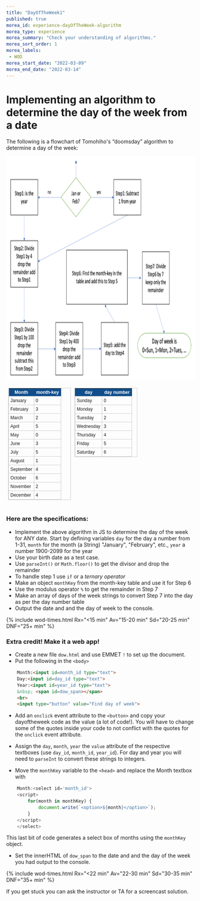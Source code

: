 ```yaml
---
title: "DayOfTheWeek1"
published: true
morea_id: experience-dayOfTheWeek-algorithm
morea_type: experience
morea_summary: "Check your understanding of algorithms."
morea_sort_order: 1
morea_labels:
 - WOD
morea_start_date: "2022-03-09"
morea_end_date: "2022-03-14"
---
```


# Implementing an algorithm to determine the day of the week from a date

<p>The following is a flowchart of Tomohiho's “doomsday” algorithm to determine a day of the week:</p>
<img src="Tomohiho_algorithm.png" alt="" style="max-width: 100%;max-height: 100%;" height="600px" width="700px">
<style type="text/css">
	table.tableizer-table {
		font-size: 12px;
		border: 1px solid #CCC; 
		font-family: Arial, Helvetica, sans-serif;
	} 
	.tableizer-table td {
		padding: 4px;
		margin: 3px;
		border: 1px solid #CCC;
	}
	.tableizer-table th {
		background-color: #104E8B; 
		color: #FFF;
		font-weight: bold;
	}
    .column {
    float: left;
    width: 33.33%;
    padding: 5px;
    }
    .row::after {
    content: "";
    clear: both;
    display: table;
    }
</style>
<div class="row">
<div class="column">
<table class="tableizer-table">
<thead><tr class="tableizer-firstrow"><th>Month</th><th>month-key</th></tr></thead><tbody>
 <tr><td>January</td><td>0</td></tr>
 <tr><td>February</td><td>3</td></tr>
 <tr><td>March</td><td>2</td></tr>
 <tr><td>April</td><td>5</td></tr>
 <tr><td>May</td><td>0</td></tr>
 <tr><td>June</td><td>3</td></tr>
 <tr><td>July</td><td>5</td></tr>
 <tr><td>August</td><td>1</td></tr>
 <tr><td>September</td><td>4</td></tr>
 <tr><td>October</td><td>6</td></tr>
 <tr><td>November</td><td>2</td></tr>
 <tr><td>December</td><td>4</td></tr>
</tbody></table>
</div>
<div class="column">
<table class="tableizer-table">
<thead><tr class="tableizer-firstrow"><th>day</th><th>day number</th></tr></thead><tbody>
 <tr><td>Sunday</td><td>0</td></tr>
 <tr><td>Monday</td><td>1</td></tr>
 <tr><td>Tuesday</td><td>2</td></tr>
 <tr><td>Wednesday</td><td>3</td></tr>
 <tr><td>Thursday</td><td>4</td></tr>
 <tr><td>Friday</td><td>5</td></tr>
 <tr><td>Saturday</td><td>6</td></tr>
</tbody></table>
</div>
</div>

### Here are the specifications:

 - Implement the above algorithm in JS to determine the day of the week for ANY date. Start by defining variables `day` for the day a number from 1-31, `month` for the month (a String) "January", "February", etc., `year` a number 1900-2099 for the year
 - Use your birth date as a test case. 
 - Use `parseInt()` or `Math.floor()` to get the divisor and drop the remainder 
 - To handle step 1 use `if` or a *ternary operator* 
 - Make an object `monthKey` from the month-key table and use it for Step 6
 - Use the modulus operator `%` to get the remainder in Step 7
 - Make an array of days of the week strings to convert Step 7 into the day as per the day number table
 - Output the date and and the day of week to the console.

{% include wod-times.html Rx="<15 min" Av="15-20 min" Sd="20-25 min" DNF="25+ min" %}

### Extra credit! Make it a web app!
 - Create a new file `dow.html` and use EMMET `!` to set up the document.
 - Put the following in the `<body>`
```HTML
    Month:<input id=month_id type="text">
    Day:<input id=day_id type="text">
    Year:<input id=year_id type="text">
    &nbsp; <span id=dow_span></span>
    <br>
    <input type="button" value="Find day of week">
```
- Add an `onclick` event attribute to the `<button>` and copy your dayoftheweek code as the value (a lot of code!). You will have to change some of the quotes inside your code to not conflict with the quotes for the `onclick` event attribute.

- Assign the `day`, `month`, `year` the `value` attribute of the respective textboxes (use `day_id`, `month_id`, `year_id`). For day and year you will need to `parseInt` to convert these strings to integers.

- Move the `monthKey` variable to the `<head>` and replace the Month textbox with
```Javascript
    Month:<select id='month_id'>
    <script>
        for(month in monthKey) {
            document.write(`<option>${month}</option>`);
        }
    </script>
    </select>
```
This last bit of code generates a select box of months using the `monthKey` object. 

- Set the innerHTML of `dow_span` to the date and and the day of the week you had output to the console.
  
{% include wod-times.html Rx="<22 min" Av="22-30 min" Sd="30-35 min" DNF="35+ min" %}

If you get stuck you can ask the instructor or TA for a screencast solution.  

